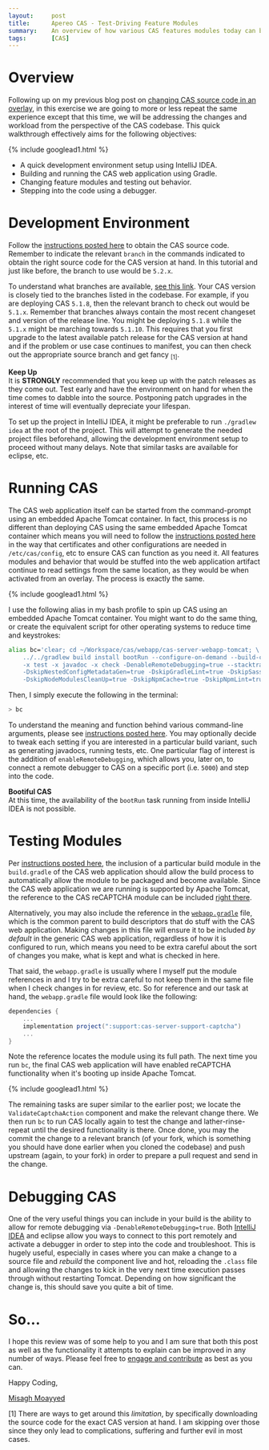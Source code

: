 ```yaml
---
layout:     post
title:      Apereo CAS - Test-Driving Feature Modules
summary:    An overview of how various CAS features modules today can be changed and tested from the perspective of a CAS contributor working on the codebase itself to handle a feature request, bug fix, etc.
tags:       [CAS]
---
```


# Overview

Following up on my previous blog post on [changing CAS source code in an overlay](/2018/04/01/cas-overlays-supercharged/), in this exercise we are going to more or less repeat the same experience except that this time, we will be addressing the changes and workload from the perspective of the CAS codebase. This quick walkthrough effectively aims for the following objectives:

{% include googlead1.html  %}

- A quick development environment setup using IntelliJ IDEA.
- Building and running the CAS web application using Gradle.
- Changing feature modules and testing out behavior.
- Stepping into the code using a debugger.

# Development Environment

Follow the [instructions posted here](https://apereo.github.io/cas/developer/Build-Process-5X.html) to obtain the CAS source code. Remember to indicate the relevant `branch` in the commands indicated to obtain the right source code for the CAS version at hand. In this tutorial and just like before, the branch to use would be `5.2.x`.

To understand what branches are available, [see this link](https://github.com/apereo/cas/branches). Your CAS version is closely tied to the branches listed in the codebase. For example, if you are deploying CAS `5.1.8`, then the relevant branch to check out would be `5.1.x`. Remember that branches always contain the most recent changeset and version of the release line. You might be deploying `5.1.8` while the `5.1.x` might be marching towards `5.1.10`. This requires that you first upgrade to the latest available patch release for the CAS version at hand and if the problem or use case continues to manifest, you can then check out the appropriate source branch and get fancy <sub>[1]</sub>.

<div class="alert alert-info">
<strong>Keep Up</strong><br/>It is <b>STRONGLY</b> recommended that you keep up with the patch releases as they come out. Test early and have the environment on hand for when the time comes to dabble into the source. Postponing patch upgrades in the interest of time will eventually depreciate your lifespan.</div>

To set up the project in IntelliJ IDEA, it might be preferable to run `./gradlew idea` at the root of the project. This will attempt to generate the needed project files beforehand, allowing the development environment setup to proceed without many delays. Note that similar tasks are available for eclipse, etc.

# Running CAS

The CAS web application itself can be started from the command-prompt using an embedded Apache Tomcat container. In fact, this process is no different than deploying CAS using the same embedded Apache Tomcat container which means you will need to follow the [instructions posted here](https://apereo.github.io/cas/developer/Build-Process-5X.html) in the way that certificates and other configurations are needed in `/etc/cas/config`, etc to ensure CAS can function as you need it. All features modules and behavior that would be stuffed into the web application artifact continue to read settings from the same location, as they would be when activated from an overlay. The process is exactly the same.

{% include googlead1.html  %}

I use the following alias in my bash profile to spin up CAS using an embedded Apache Tomcat container. You might want to do the same thing, or create the equivalent script for other operating systems to reduce time and keystrokes:

```bash
alias bc='clear; cd ~/Workspace/cas/webapp/cas-server-webapp-tomcat; \
    ../../gradlew build install bootRun --configure-on-demand --build-cache --parallel \
    -x test -x javadoc -x check -DenableRemoteDebugging=true --stacktrace \
    -DskipNestedConfigMetadataGen=true -DskipGradleLint=true -DskipSass=true \
    -DskipNodeModulesCleanUp=true -DskipNpmCache=true -DskipNpmLint=true'
```

Then, I simply execute the following in the terminal:

```bash
> bc
```

To understand the meaning and function behind various command-line arguments, please see [instructions posted here](https://apereo.github.io/cas/developer/Build-Process-5X.html). You may optionally decide to tweak each setting if you are interested in a particular build variant, such as generating javadocs, running tests, etc. One particular flag of interest is the addition of `enableRemoteDebugging`, which allows you, later on, to connect a remote debugger to CAS on a specific port (i.e. `5000`) and step into the code.

<div class="alert alert-info">
<strong>Bootiful CAS</strong><br/>At this time, the availability of the <code>bootRun</code> task running from inside IntelliJ IDEA is not possible.</div>

# Testing Modules

Per [instructions posted here](https://apereo.github.io/cas/developer/Build-Process-5X.html), the inclusion of a particular build module in the `build.gradle` of the CAS web application should allow the build process to automatically allow the module to be packaged and become available. Since the CAS web application we are running is supported by Apache Tomcat, the reference to the CAS reCAPTCHA module can be included [right there](https://github.com/apereo/cas/blob/5.2.x/webapp/cas-server-webapp-tomcat/build.gradle).

Alternatively, you may also include the reference in the [`webapp.gradle`](https://github.com/apereo/cas/blob/5.2.x/webapp/gradle/webapp.gradle#L109) file, which is the common parent to build descriptors that do stuff with the CAS web application. Making changes in this file will ensure it to be included *by default* in the generic CAS web application, regardless of how it is configured to run, which means you need to be extra careful about the sort of changes you make, what is kept and what is checked in here.

That said, the `webapp.gradle` is usually where I myself put the module references in and I try to be extra careful to not keep them in the same file when I check changes in for review, etc. So for reference and our task at hand, the `webapp.gradle` file would look like the following:

```gradle
dependencies {
    ...
    implementation project(":support:cas-server-support-captcha")
    ...
}
```

Note the reference locates the module using its full path. The next time you run `bc`, the final CAS web application will have enabled reCAPTCHA functionality when it's booting up inside Apache Tomcat.

{% include googlead1.html  %}

The remaining tasks are super similar to the earlier post; we locate the `ValidateCaptchaAction` component and make the relevant change there. We then run `bc` to run CAS locally again to test the change and lather-rinse-repeat until the desired functionality is there. Once done, you may the commit the change to a relevant branch (of your fork, which is something you should have done earlier when you cloned the codebase) and push upstream (again, to your fork) in order to prepare a pull request and send in the change.

# Debugging CAS

One of the very useful things you can include in your build is the ability to allow for remote debugging via `-DenableRemoteDebugging=true`. Both [IntelliJ IDEA](https://www.jetbrains.com/help/idea/tutorial-remote-debug.html) and eclipse allow you ways to connect to this port remotely and activate a debugger in order to step into the code and troubleshoot. This is hugely useful, especially in cases where you can make a change to a source file and *rebuild* the component live and hot, reloading the `.class` file and allowing the changes to kick in the very next time execution passes through without restarting Tomcat. Depending on how significant the change is, this should save you quite a bit of time.

# So...

I hope this review was of some help to you and I am sure that both this post as well as the functionality it attempts to explain can be improved in any number of ways. Please feel free to [engage and contribute](https://apereo.github.io/cas/developer/Contributor-Guidelines.html) as best as you can.

Happy Coding,

[Misagh Moayyed](https://fawnoos.com)

[1] There are ways to get around this *limitation*, by specifically downloading the source code for the exact CAS version at hand. I am skipping over those since they only lead to complications, suffering and further evil in most cases.
